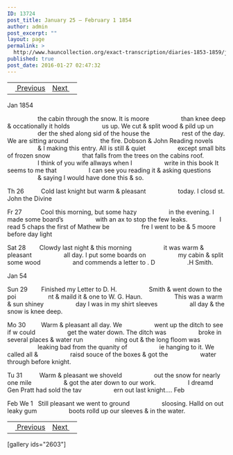 ```yaml
---
ID: 13724
post_title: January 25 – February 1 1854
author: admin
post_excerpt: ""
layout: page
permalink: >
  http://www.hauncollection.org/exact-transcription/diaries-1853-1859/january-25-february-1-1854/
published: true
post_date: 2016-01-27 02:47:32
---
```

<table style="width: 100%;" align="center">
<tbody>
<tr>
<td><a href="http://www.hauncollection.org/diaries-1853-1859/january-20-january-25-1854/"><img src="https://lh3.googleusercontent.com/-EFJpxxNiPNw/VqgtWBCZrMI/AAAAAAAAAFU/WfY4lPFWWkg/s800-Ic42/Soeb-Plain-Arrows-8-10px.png" alt="" width="10" height="10" /> Previous</a></td>
<td style="text-align: right;"><a href="http://www.hauncollection.org/diaries-1853-1859/february-2-february-6-1854/">Next <img src="https://lh3.googleusercontent.com/-67k0cYlpXHw/VqgtWKz1MXI/AAAAAAAAAFU/k9PW_Piyurk/s800-Ic42/Soeb-Plain-Arrows-5-10px.png" alt="" width="10" height="10" /></a></td>
</tr>
</tbody>
</table>
Jan 1854

<span style="margin-left: 70px;">the cabin through the snow. It is moore
<span style="margin-left: 70px;">than knee deep &amp; occationally it holds
<span style="margin-left: 70px;">us up. We cut &amp; split wood &amp; pild up un
<span style="margin-left: 70px;">der the shed along sid of the house the
<span style="margin-left: 70px;">rest of the day. We are sitting around
<span style="margin-left: 70px;">the fire. Dobson &amp; John Reading novels
<span style="margin-left: 70px;">&amp; I making this entry. All is still &amp; quiet
<span style="margin-left: 70px;">except small bits of frozen snow
<span style="margin-left: 70px;">that falls from the trees on the cabins roof.
<span style="margin-left: 70px;">I think of you wife allways when I
<span style="margin-left: 70px;">write in this book It seems to me that
<span style="margin-left: 70px;">I can see you reading it &amp; asking questions
<span style="margin-left: 70px;">&amp; saying I would have done this &amp; so.</span></span></span></span></span></span></span></span></span></span></span></span></span>

Th 26          Cold last knight but warm &amp; pleasant
<span style="margin-left: 70px;">today. I closd st. John the Divine</span>

Fr 27           Cool this morning, but some hazy
<span style="margin-left: 70px;">in the evening. I made some board’s
<span style="margin-left: 70px;">with an ax to stop the few leaks.
<span style="margin-left: 70px;">I read 5 chaps the first of Mathew be
<span style="margin-left: 70px;">fre I went to be &amp; 5 moore before day light</span></span></span></span>

Sat 28        Clowdy last night &amp; this morning
<span style="margin-left: 70px;">it was warm &amp; pleasant
<span style="margin-left: 70px;">all day. I put some boards on
<span style="margin-left: 70px;">my cabin &amp; split some wood
<span style="margin-left: 70px;">and commends a letter to . D
<span style="margin-left: 70px;">.H Smith.</span></span></span></span></span>

Jan 54

Sun 29        Finished my Letter to D. H.
<span style="margin-left: 70px;">Smith &amp; went down to the poi
<span style="margin-left: 70px;">nt &amp; maild it &amp; one to W. G. Haun.
<span style="margin-left: 70px;">This was a warm &amp; sun shiney
<span style="margin-left: 70px;">day I was in my shirt sleeves
<span style="margin-left: 70px;">all day &amp; the snow is knee deep.</span></span></span></span></span>

Mo 30         Warm &amp; pleasant all day. We
<span style="margin-left: 70px;">went up the ditch to see if w could
<span style="margin-left: 70px;">get the water down. The ditch was
<span style="margin-left: 70px;">broke in several places &amp; water run
<span style="margin-left: 70px;">ning out &amp; the long floom was
<span style="margin-left: 70px;">leaking bad from the quanity of
<span style="margin-left: 70px;">ie hanging to it. We called all &amp;
<span style="margin-left: 70px;">raisd souce of the boxes &amp; got the
<span style="margin-left: 70px;">water through before knight.</span></span></span></span></span></span></span></span>

Tu 31          Warm &amp; pleasant we shoveld
<span style="margin-left: 70px;">out the snow for nearly one mile
<span style="margin-left: 70px;">&amp; got the ater down to our work.
<span style="margin-left: 70px;">I dreamd Gen Pratt had sold the tav
<span style="margin-left: 70px;">ern out last knight…. Feb</span></span></span></span>

Feb We 1   Still pleasant we went to ground
<span style="margin-left: 70px;">sloosing. Halld on out leaky gum
<span style="margin-left: 70px;">boots rolld up our sleeves &amp; in the water.</span></span>
<table style="width: 100%;" align="center">
<tbody>
<tr>
<td><a href="http://www.hauncollection.org/diaries-1853-1859/january-20-january-25-1854/"><img src="https://lh3.googleusercontent.com/-EFJpxxNiPNw/VqgtWBCZrMI/AAAAAAAAAFU/WfY4lPFWWkg/s800-Ic42/Soeb-Plain-Arrows-8-10px.png" alt="" width="10" height="10" /> Previous</a></td>
<td style="text-align: right;"><a href="http://www.hauncollection.org/diaries-1853-1859/february-2-february-6-1854/">Next <img src="https://lh3.googleusercontent.com/-67k0cYlpXHw/VqgtWKz1MXI/AAAAAAAAAFU/k9PW_Piyurk/s800-Ic42/Soeb-Plain-Arrows-5-10px.png" alt="" width="10" height="10" /></a></td>
</tr>
</tbody>
</table>
[gallery ids="2603"]

&nbsp;
